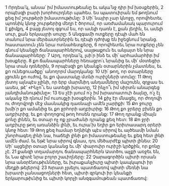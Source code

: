 1 Որդեա՛կ, անսա՛ իմ իմաստութեանը
եւ ակա՛նջ դիր իմ խօսքերին,
2 որպէսզի բարի խորհուրդներ պահես.
ես պատուիրան եմ թողնում քեզ իմ շուրթերի իմաստութիւնը:
3 Մի՛ նայիր չար կնոջը,
որովհետեւ պոռնիկ կնոջ շուրթերից մեղր է ծորում,
որ առժամանակ պարուրում է քիմքդ,
4 բայց յետոյ զգում ես, որ աւելի դառն է, քան լեղին,
եւ աւելի սուր, քան երկսայրի սուրը:
5 Անզգամի ոտքերը դէպի մահ են տանում նրա մերձաւորներին
եւ դէպի դժոխք են իջեցնում նրանց.
հաստատուն չեն նրա ոտնահետքերը,
6 որովհետեւ նրա ոտքերը չեն գնում կեանքի ճանապարհներով,
սայթաքուն եւ անյայտ են նրա ճանապարհները:
7 Արդ, որդեա՛կ, լսի՛ր ինձ եւ մի՛ արհամարհիր իմ խօսքերը.
8 քո ճանապարհները հեռացրո՛ւ նրանից
եւ մի՛ մօտեցիր նրա տան դռներին,
9 որպէսզի քո կեանքն օտարներին չմատնես,
եւ քո ունեցուածքը՝ անողորմ մարդկանց:
10 Մի՛ թող, որ օտարները լցուեն քո ուժով,
եւ քո վաստակը մտնի ուրիշների տունը:
11 Թող յետոյ այնպէս չլինի,
որ երբ մարմնիդ անդամները մաշուեն,
զղջաս եւ ասես, թէ՝ «Ինչո՞ւ ես ատեցի խրատը,
12 ինչո՞ւ իմ սիրտն անարգեց յանդիմանութիւնը»:
13 Ես չէի լսում ո՛չ իմ խրատատուի ձայնը,
ո՛չ էլ ականջ էի դնում իմ ուսուցչի խօսքերին.
14 քիչ էր մնացել, որ ժողովի ու ժողովրդի մէջ
մասնակից դառնայի ամէն չարիքի:
15 Քո ջուրը խմի՛ր քո ամանից եւ քո ջրհորի աղբիւրից:
16 Թող քո ջրերը բխեն քո աղբիւրից,
եւ քո փողոցով թող հոսեն դրանք:
17 Թող դրանք միայն քոնը լինեն,
եւ օտար ոչ ոք չբաժանի դրանք քեզ հետ:
18 Քո ջրի աղբիւրը թող առանձին լինի,
եւ ուրա՛խ եղիր քո երիտասարդ օրերի կնոջ հետ:
19 Թող քեզ համար եղնիկի պէս սիրով
եւ այծեամի նման շնորհագեղ լինի նա,
հաճելի լինի քո իմաստութեանը
եւ քեզ հետ լինի ամէն ժամ.
եւ եթէ նրա սիրով գնաս,
դու մեծարժէք պիտի լինես:
20 Մի՛ այցելիր օտար կանանց
եւ մի՛ փարուիր ուրիշի կրծքին, որ քոնը չէ.
21 քանզի տղամարդու ճանապարհներն Աստծու աչքի առջեւ են,
եւ Նա գիտէ նրա բոլոր շաւիղները:
22 Չարագործին պիտի որսան նրա անօրէնութիւնները,
եւ իւրաքանչիւրը պիտի կապկպուի իր մեղքի թելերով:
23 Խրատ չլսելու պատճառով պիտի մեռնի նա խրատի չանսացողների հետ,
պիտի զրկուի իր կեանքի երկարութիւնից
եւ պիտի կորչի անզգամութեան պատճառով:
